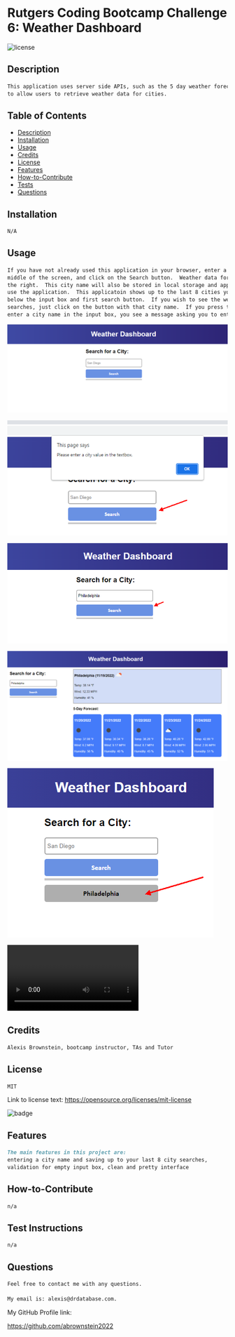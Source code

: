 # Rutgers Coding Bootcamp Challenge 6: Weather Dashboard

![license](https://img.shields.io/badge/license-MIT-black)

## Description

```md
This application uses server side APIs, such as the 5 day weather forecast API, 
to allow users to retrieve weather data for cities.  
```

## Table of Contents

- [Description](#description)
- [Installation](#installation)
- [Usage](#usage)
- [Credits](#credits)
- [License](#license)
- [Features](#features)
- [How-to-Contribute](#how-to-contribute)
- [Tests](#test-instructions)
- [Questions](#questions)

## Installation

```md
N/A
```

## Usage

```md
If you have not already used this application in your browser, enter a city name in the input box in the 
middle of the screen, and click on the Search button.  Weather data for your entered city will appear to
the right.  This city name will also be stored in local storage and appear as a button the next time you 
use the application.  This applicatoin shows up to the last 8 cities you seached for as search buttons 
below the input box and first search button.  If you wish to see the weather for any of your last 8 city 
searches, just click on the button with that city name.  If you press the Search button but did not 
enter a city name in the input box, you see a message asking you to enter a city name.
```

![example image1](./assets/images/ch6-screen1.png)

![example image2](./assets/images/ch6-screen2.png)

![example image3](./assets/images/ch6-screen3.png)

![example image4](./assets/images/ch6-screen4.png)

![example image5](./assets/images/ch6-screen5.png)

![example media file](./assets/video/ch6-weatherdashboard.mov.webm)

## Credits

```md
Alexis Brownstein, bootcamp instructor, TAs and Tutor 
```

## License

 ```md
 MIT 
```

Link to license text:
https://opensource.org/licenses/mit-license


![badge](https://img.shields.io/badge/license-mit-black)


## Features

```md
The main features in this project are:
entering a city name and saving up to your last 8 city searches, 
validation for empty input box, clean and pretty interface
```

## How-to-Contribute

```md
n/a
```

## Test Instructions

```md
n/a
```

## Questions

```md
Feel free to contact me with any questions.

My email is: alexis@drdatabase.com.
```

My GitHub Profile link:
  
  https://github.com/abrownstein2022
 
